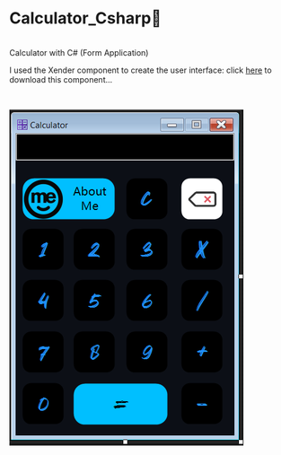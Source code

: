 # Calculator_Csharp🧮
<br>
Calculator with C# (Form Application)
<br>

I used the Xender component to create the user interface: click [here](https://mega.nz/file/V7lmXQyZ#_53Xl1zU6M6LxNemMX_bkkvoKbtBbGFjbFARuUg4g8o) to download this component...

<br>

![ُScreenShots](/Calculator/ScreenShots.PNG)
